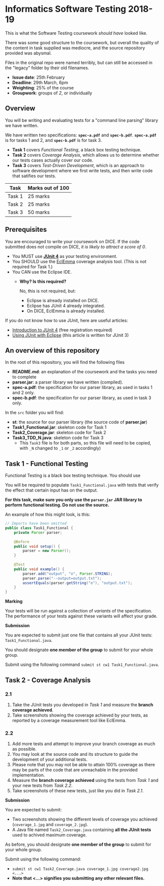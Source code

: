 # Informatics Software Testing 2018-19

This is what the Software Testing coursework _should have_ looked like.

There was some good structure to the coursework, but overall the quality of the content in task supplied was mediocre, and the source repository provided was abysmal.

Files in the original repo were named terribly, but can still be accessed in the "legacy" folder by their old filenames.

- **Issue date**: 25th February
- **Deadline**: 29th March, 6pm
- **Weighting**: 25% of the course
- **Groupwork**: groups of _2_, or individually

## Overview

You will be writing and evaluating tests for a "command line parsing" library we have written.

We have written two specifications: **`spec-a.pdf`** and **`spec-b.pdf`**. **`spec-a.pdf`** is for tasks 1 and 2, and **`spec-b.pdf`** is for task 3.

- **Task 1** covers _Functional Testing_, a black box testing technique.
- **Task 2** covers _Coverage Analysis_, which allows us to determine whether our tests cases actually cover our code.
- **Task 3** covers _Test-Driven Development_, which is an approach to software development where we first write tests, and then write code that satifies our tests.

| Task | Marks out of 100 |
|------|------------------|
| Task 1 | 25 marks       |
| Task 2 | 25 marks       |
| Task 3 | 50 marks       |

## Prerequisites

You are encouraged to write your coursework on DICE. If the code submitted does not compile on DICE, _it is likely to attract a score of 0_.

- You MUST use **[JUnit 4](https://junit.org/junit4/)** as your testing environment.
- You SHOULD use the [EclEmma](https://www.eclemma.org/) coverage analysis tool. (This is not required for Task 1.)
- You CAN use the Eclipse IDE.
    - **Why? Is this required?**
    
        No, this is not required, but:
        - Eclipse is already installed on DICE.
        - Eclipse has JUnit 4 already integrated.
        - On DICE, EclEmma is already installed.

If you do not know how to use JUnit, here are useful articles:
- [Introduction to JUnit 4](https://www.ibm.com/developerworks/java/tutorials/j-junit4/) (free registration required)
- [Using JUnit with Eclipse](https://www.vogella.com/tutorials/JUnit/article.html#eclipse-support-for-junit-4) (this article is written for JUnit 3)

## An overview of this repository

In the root of this repository, you will find the following files

- **README.md**: an explanation of the coursework and the tasks you need to complete
- **parser.jar**: a parser library we have written (compiled).
- **spec-a.pdf**: the specification for our parser library, as used in tasks 1 and 2 only.
- **spec-b.pdf**: the specification for our parser library, as used in task 3 only.

In the `src` folder you will find:
- **st**: the source for our parser library (the source code of **parser.jar**)
- **Task1_Functional.jar**: skeleton code for Task 1
- **Task2_Coverage.jar**: skeleton code for Task 2
- **Task3_TDD_N.java**: skeleton code for Task 3
    - This `Task3` file is for both parts, so this file will need to be copied, with `_N` changed to `_1` or `_2` accordingly)


## **Task 1** - Functional Testing

Functional Testing is a black box testing technique. You should use 

You will be required to populate `Task1_Functional.java` with tests that verify the effect that certain input has on the output.

**For this task, make sure you only use the `parser.jar` JAR library to perform functional testing. Do not use the source.**

An example of how this might look, is this:

```java
// Imports have been omitted
public class Task1_Functional {
	private Parser parser;
	
	@Before
	public void setup() {
		parser = new Parser();
	}
	
	@Test
	public void example() {
		parser.add("output", "o", Parser.STRING);
		parser.parse("--output=output.txt");
		assertEquals(parser.getString("o"), "output.txt");
	}
}

```

**Marking**

Your tests will be run against a collection of _variants_ of the specification. The performance of your tests against these variants will affect your grade.

**Submission**

You are expected to submit just one file that contains all your JUnit tests: `Task1_Functional.java`.

You should designate **one member of the group** to submit for your whole group.

Submit using the following command `submit st cw1 Task1_Functional.java`.

## **Task 2** - Coverage Analysis

### 2.1

1. Take the JUnit tests you developed in _Task 1_ and measure the **branch coverage achieved**.
2. Take screenshots showing the coverage achieved by your tests, as reported by a coverage measurement tool like EclEmma.

### 2.2

1. Add more tests and attempt to improve your branch coverage as much as possible.
2. You may look at the source code and its structure to guide the development of your additional tests.
3. Please note that you may not be able to attain 100% coverage as there may be parts of the code that are unreachable in the provided implementation.
4. Measure the **branch coverage achieved** using the tests from _Task 1_ and your new tests from _Task 2.2_.
5. Take screenshots of these new tests, just like you did in _Task 2.1_.

**Submission**

You are expected to submit:

- Two screenshots showing the different levels of coverage you achieved (`coverage_1.jpg` and `coverage_2.jpg`).
- A Java file named `Task2_Coverage.java` containing **all the JUnit tests** used to achived maximum coverage.

As before, you should designate **one member of the group** to submit for your whole group.

Submit using the following command:
- `submit st cw1 Task2_Coverage.java coverage_1.jpg coverage2.jpg <...>`
- **Note that <...> signifies you submitting any other relevant files.**
